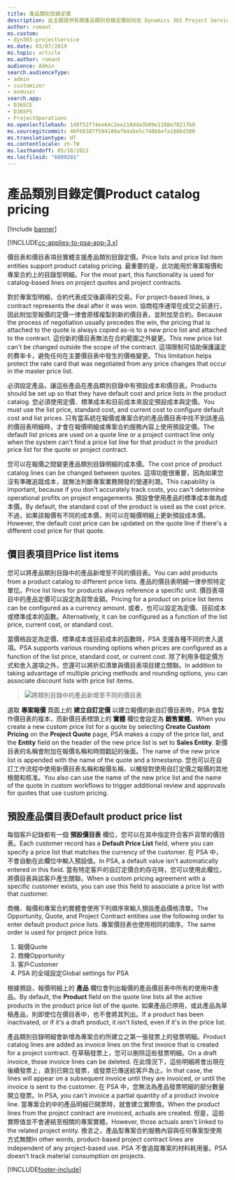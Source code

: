 ```yaml
---
title: 產品類別目錄定價
description: 此主題提供有關產品類別目錄定價如何在 Dynamics 365 Project Service Automation (PSA) 中運作的資訊。
author: rumant
ms.custom:
- dyn365-projectservice
ms.date: 03/07/2019
ms.topic: article
ms.author: rumant
audience: Admin
search.audienceType:
- admin
- customizer
- enduser
search.app:
- D365CE
- D365PS
- ProjectOperations
ms.openlocfilehash: 148f52f74ee64c2ee218dda3b09e1188e70217b0
ms.sourcegitcommit: 40f68387f594180af64a5e5c748b6efa188bd300
ms.translationtype: HT
ms.contentlocale: zh-TW
ms.lasthandoff: 05/10/2021
ms.locfileid: "6009201"
---
```

# <a name="product-catalog-pricing"></a><span data-ttu-id="24ad2-103">產品類別目錄定價</span><span class="sxs-lookup"><span data-stu-id="24ad2-103">Product catalog pricing</span></span> 

[!include [banner](../includes/psa-now-project-operations.md)]

[!INCLUDE[cc-applies-to-psa-app-3.x](../includes/cc-applies-to-psa-app-3x.md)]


<span data-ttu-id="24ad2-104">價目表和價目表項目實體支援產品類別目錄定價。</span><span class="sxs-lookup"><span data-stu-id="24ad2-104">Price lists and price list item entities support product catalog pricing.</span></span> <span data-ttu-id="24ad2-105">最重要的是，此功能用於專案報價和專案合約上的目錄型明細。</span><span class="sxs-lookup"><span data-stu-id="24ad2-105">For the most part, this functionality is used for catalog-based lines on project quotes and project contracts.</span></span>

<span data-ttu-id="24ad2-106">對於專案型明細，合約代表成交後贏得的交易。</span><span class="sxs-lookup"><span data-stu-id="24ad2-106">For project-based lines, a contract represents the deal after it was won.</span></span> <span data-ttu-id="24ad2-107">協商程序通常在成交之前進行，因此附加至報價的定價一律會原樣複製到新的價目表，並附加至合約。</span><span class="sxs-lookup"><span data-stu-id="24ad2-107">Because the process of negotiation usually precedes the win, the pricing that is attached to the quote is always copied as-is to a new price list and attached to the contract.</span></span> <span data-ttu-id="24ad2-108">這份新的價目表無法在合約範圍之外變更。</span><span class="sxs-lookup"><span data-stu-id="24ad2-108">This new price list can't be changed outside the scope of the contract.</span></span> <span data-ttu-id="24ad2-109">這項限制可協助保護議定的費率卡，避免任何在主要價目表中發生的價格變更。</span><span class="sxs-lookup"><span data-stu-id="24ad2-109">This limitation helps protect the rate card that was negotiated from any price changes that occur in the master price list.</span></span>

<span data-ttu-id="24ad2-110">必須設定產品，讓這些產品在產品類別目錄中有預設成本和價目表。</span><span class="sxs-lookup"><span data-stu-id="24ad2-110">Products should be set up so that they have default cost and price lists in the product catalog.</span></span> <span data-ttu-id="24ad2-111">您必須使用定價、標準成本和目前成本來設定預設成本與定價。</span><span class="sxs-lookup"><span data-stu-id="24ad2-111">You must use the list price, standard cost, and current cost to configure default cost and list prices.</span></span> <span data-ttu-id="24ad2-112">只有當系統在報價或專案合約的產品價目表中找不到該產品的價目表明細時，才會在報價明細或專案合約服務內容上使用預設定價。</span><span class="sxs-lookup"><span data-stu-id="24ad2-112">The default list prices are used on a quote line or a project contract line only when the system can't find a price list line for that product in the product price list for the quote or project contract.</span></span>

<span data-ttu-id="24ad2-113">您可以在報價之間變更產品類別目錄明細的成本價。</span><span class="sxs-lookup"><span data-stu-id="24ad2-113">The cost price of product catalog lines can be changed between quotes.</span></span> <span data-ttu-id="24ad2-114">這項功能很重要，因為如果您沒有準確追蹤成本，就無法判斷專案業務開發的營運利潤。</span><span class="sxs-lookup"><span data-stu-id="24ad2-114">This capability is important, because if you don't accurately track costs, you can't determine operational profits on project engagements.</span></span> <span data-ttu-id="24ad2-115">預設會使用產品的標準成本做為成本價。</span><span class="sxs-lookup"><span data-stu-id="24ad2-115">By default, the standard cost of the product is used as the cost price.</span></span> <span data-ttu-id="24ad2-116">不過，如果該報價有不同的成本價，則可以在報價明細上更新預設成本價。</span><span class="sxs-lookup"><span data-stu-id="24ad2-116">However, the default cost price can be updated on the quote line if there's a different cost price for that quote.</span></span>

## <a name="price-list-items"></a><span data-ttu-id="24ad2-117">價目表項目</span><span class="sxs-lookup"><span data-stu-id="24ad2-117">Price list items</span></span>

<span data-ttu-id="24ad2-118">您可以將產品類別目錄中的產品新增至不同的價目表。</span><span class="sxs-lookup"><span data-stu-id="24ad2-118">You can add products from a product catalog to different price lists.</span></span> <span data-ttu-id="24ad2-119">產品的價目表明細一律參照特定單位。</span><span class="sxs-lookup"><span data-stu-id="24ad2-119">Price list lines for products always reference a specific unit.</span></span> <span data-ttu-id="24ad2-120">價目表項目中的產品定價可以設定為貨幣金額。</span><span class="sxs-lookup"><span data-stu-id="24ad2-120">Pricing for a product on price list items can be configured as a currency amount.</span></span> <span data-ttu-id="24ad2-121">或者，也可以設定為定價、目前成本或標準成本的函數。</span><span class="sxs-lookup"><span data-stu-id="24ad2-121">Alternatively, it can be configured as a function of the list price, current cost, or standard cost.</span></span>

<span data-ttu-id="24ad2-122">當價格設定為定價、標準成本或目前成本的函數時，PSA 支援各種不同的舍入選項。</span><span class="sxs-lookup"><span data-stu-id="24ad2-122">PSA supports various rounding options when prices are configured as a function of the list price, standard cost, or current cost.</span></span> <span data-ttu-id="24ad2-123">除了利用多個定價方式和舍入選項之外，您還可以將折扣清單與價目表項目建立關聯。</span><span class="sxs-lookup"><span data-stu-id="24ad2-123">In addition to taking advantage of multiple pricing methods and rounding options, you can associate discount lists with price list items.</span></span> 

> ![將類別目錄中的產品新增至不同的價目表](media/basic-guide-16.png)

<span data-ttu-id="24ad2-125">選取 **專案報價** 頁面上的 **建立自訂定價** 以建立報價的新自訂價目表時，PSA 會製作價目表的複本，而新價目表標頭上的 **實體** 欄位會設定為 **銷售實體**。</span><span class="sxs-lookup"><span data-stu-id="24ad2-125">When you create a new custom price list for a quote by selecting **Create Custom Pricing** on the **Project Quote** page, PSA makes a copy of the price list, and the **Entity** field on the header of the new price list is set to **Sales Entity**.</span></span> <span data-ttu-id="24ad2-126">新價目表的名稱會附加在報價名稱和時間戳記的後面。</span><span class="sxs-lookup"><span data-stu-id="24ad2-126">The name of the new price list is appended with the name of the quote and a timestamp.</span></span> <span data-ttu-id="24ad2-127">您也可以在自訂工作流程中使用新價目表名稱和報價名稱，以觸發對使用自訂定價之報價的其他檢閱和核准。</span><span class="sxs-lookup"><span data-stu-id="24ad2-127">You also can use the name of the new price list and the name of the quote in custom workflows to trigger additional review and approvals for quotes that use custom pricing.</span></span>

 
## <a name="default-product-price-list"></a><span data-ttu-id="24ad2-128">預設產品價目表</span><span class="sxs-lookup"><span data-stu-id="24ad2-128">Default product price list</span></span>
<span data-ttu-id="24ad2-129">每個客戶記錄都有一個 **預設價目表** 欄位，您可以在其中指定符合客戶貨幣的價目表。</span><span class="sxs-lookup"><span data-stu-id="24ad2-129">Each customer record has a **Default Price List** field, where you can specify a price list that matches the currency of the customer.</span></span> <span data-ttu-id="24ad2-130">在 PSA 中，不會自動在此欄位中輸入預設值。</span><span class="sxs-lookup"><span data-stu-id="24ad2-130">In PSA, a default value isn't automatically entered in this field.</span></span> <span data-ttu-id="24ad2-131">當有特定客戶的自訂定價合約存在時，您可以使用此欄位，將價目表與該客戶產生關聯。</span><span class="sxs-lookup"><span data-stu-id="24ad2-131">When a custom pricing agreement with a specific customer exists, you can use this field to associate a price list with that customer.</span></span>

<span data-ttu-id="24ad2-132">商機、報價和專案合約實體會使用下列順序來輸入預設產品價格清單。</span><span class="sxs-lookup"><span data-stu-id="24ad2-132">The Opportunity, Quote, and Project Contract entities use the following order to enter default product price lists.</span></span> <span data-ttu-id="24ad2-133">專案價目表也使用相同的順序。</span><span class="sxs-lookup"><span data-stu-id="24ad2-133">The same order is used for project price lists.</span></span>

1.  <span data-ttu-id="24ad2-134">報價</span><span class="sxs-lookup"><span data-stu-id="24ad2-134">Quote</span></span>
2.  <span data-ttu-id="24ad2-135">商機</span><span class="sxs-lookup"><span data-stu-id="24ad2-135">Opportunity</span></span>
3.  <span data-ttu-id="24ad2-136">客戶</span><span class="sxs-lookup"><span data-stu-id="24ad2-136">Customer</span></span>
4.  <span data-ttu-id="24ad2-137">PSA 的全域設定</span><span class="sxs-lookup"><span data-stu-id="24ad2-137">Global settings for PSA</span></span>

<span data-ttu-id="24ad2-138">根據預設，報價明細上的 **產品** 欄位會列出報價的產品價目表中所有的使用中產品。</span><span class="sxs-lookup"><span data-stu-id="24ad2-138">By default, the **Product** field on the quote line lists all the active products in the product price list of the quote.</span></span> <span data-ttu-id="24ad2-139">如果產品已停用，或此產品為草稿產品，則即使位在價目表中，也不會將其列出。</span><span class="sxs-lookup"><span data-stu-id="24ad2-139">If a product has been inactivated, or if it's a draft product, it isn't listed, even if it's in the price list.</span></span> 

<span data-ttu-id="24ad2-140">產品類別目錄明細會新增為專案合約所建立之第一張發票上的發票明細。</span><span class="sxs-lookup"><span data-stu-id="24ad2-140">Product catalog lines are added as invoice lines on the first invoice that is created for a project contract.</span></span> <span data-ttu-id="24ad2-141">在草稿發票上，您可以刪除這些發票明細。</span><span class="sxs-lookup"><span data-stu-id="24ad2-141">On a draft invoice, those invoice lines can be deleted.</span></span> <span data-ttu-id="24ad2-142">在此情況下，這些明細將會出現在後續發票上，直到已開立發票，或發票已傳送給客戶為止。</span><span class="sxs-lookup"><span data-stu-id="24ad2-142">In that case, the lines will appear on a subsequent invoice until they are invoiced, or until the invoice is sent to the customer.</span></span> <span data-ttu-id="24ad2-143">在 PSA 中，您無法為產品發票明細的部分數量開立發票。</span><span class="sxs-lookup"><span data-stu-id="24ad2-143">In PSA, you can't invoice a partial quantity of a product invoice line.</span></span> <span data-ttu-id="24ad2-144">當專案合約中的產品明細已開票時，就會建立實際值。</span><span class="sxs-lookup"><span data-stu-id="24ad2-144">When the product lines from the project contract are invoiced, actuals are created.</span></span> <span data-ttu-id="24ad2-145">但是，這些實際值並不會連結至相關的專案實體。</span><span class="sxs-lookup"><span data-stu-id="24ad2-145">However, those actuals aren't linked to the related project entity.</span></span> <span data-ttu-id="24ad2-146">換言之，產品型專案合約服務內容與任何專案型使用方式無關</span><span class="sxs-lookup"><span data-stu-id="24ad2-146">In other words, product-based project contract lines are independent of any project-based use.</span></span> <span data-ttu-id="24ad2-147">PSA 不會追蹤專案的材料耗用量。</span><span class="sxs-lookup"><span data-stu-id="24ad2-147">PSA doesn't track material consumption on projects.</span></span>


[!INCLUDE[footer-include](../includes/footer-banner.md)]